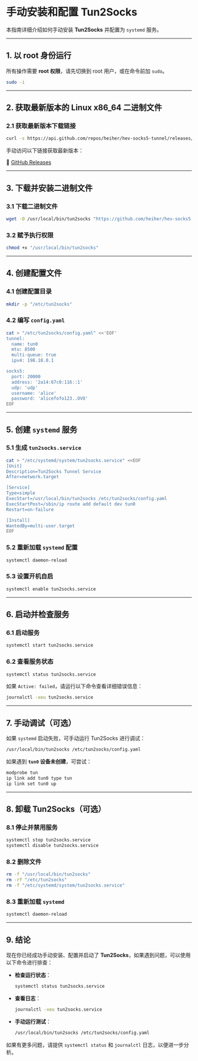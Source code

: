 # 手动安装和配置 Tun2Socks

本指南详细介绍如何手动安装 **Tun2Socks** 并配置为 `systemd` 服务。

---

## **1. 以 root 身份运行**

所有操作需要 **root 权限**，请先切换到 root 用户，或在命令前加 `sudo`。

```sh
sudo -i
```

---

## **2. 获取最新版本的 Linux x86_64 二进制文件**

### **2.1 获取最新版本下载链接**

```sh
curl -s https://api.github.com/repos/heiher/hev-socks5-tunnel/releases/latest | grep "browser_download_url" | grep "linux-x86_64" | cut -d '"' -f 4
```

手动访问以下链接获取最新版本：

🔗 [GitHub Releases](https://github.com/heiher/hev-socks5-tunnel/releases)

---

## **3. 下载并安装二进制文件**

### **3.1 下载二进制文件**

```sh
wget -O /usr/local/bin/tun2socks "https://github.com/heiher/hev-socks5-tunnel/releases/download/2.11.0/hev-socks5-tunnel-linux-x86_64"
```

### **3.2 赋予执行权限**

```sh
chmod +x "/usr/local/bin/tun2socks"
```

---

## **4. 创建配置文件**

### **4.1 创建配置目录**

```sh
mkdir -p "/etc/tun2socks"
```

### **4.2 编写 `config.yaml`**

```sh
cat > "/etc/tun2socks/config.yaml" <<'EOF'
tunnel:
  name: tun0
  mtu: 8500
  multi-queue: true
  ipv4: 198.18.0.1

socks5:
  port: 20000
  address: '2a14:67c0:116::1'
  udp: 'udp'
  username: 'alice'
  password: 'alicefofo123..OVO'
EOF
```

---

## **5. 创建 `systemd` 服务**

### **5.1 生成 `tun2socks.service`**

```sh
cat > "/etc/systemd/system/tun2socks.service" <<EOF
[Unit]
Description=Tun2Socks Tunnel Service
After=network.target

[Service]
Type=simple
ExecStart=/usr/local/bin/tun2socks /etc/tun2socks/config.yaml
ExecStartPost=/sbin/ip route add default dev tun0
Restart=on-failure

[Install]
WantedBy=multi-user.target
EOF
```

### **5.2 重新加载 `systemd` 配置**

```sh
systemctl daemon-reload
```

### **5.3 设置开机自启**

```sh
systemctl enable tun2socks.service
```

---

## **6. 启动并检查服务**

### **6.1 启动服务**

```sh
systemctl start tun2socks.service
```

### **6.2 查看服务状态**

```sh
systemctl status tun2socks.service
```

如果 `Active: failed`，请运行以下命令查看详细错误信息：

```sh
journalctl -xeu tun2socks.service
```

---

## **7. 手动调试（可选）**

如果 `systemd` 启动失败，可手动运行 Tun2Socks 进行调试：

```sh
/usr/local/bin/tun2socks /etc/tun2socks/config.yaml
```

如果遇到 **`tun0` 设备未创建**，可尝试：

```sh
modprobe tun
ip link add tun0 type tun
ip link set tun0 up
```

---

## **8. 卸载 Tun2Socks（可选）**

### **8.1 停止并禁用服务**

```sh
systemctl stop tun2socks.service
systemctl disable tun2socks.service
```

### **8.2 删除文件**

```sh
rm -f "/usr/local/bin/tun2socks"
rm -rf "/etc/tun2socks"
rm -f "/etc/systemd/system/tun2socks.service"
```

### **8.3 重新加载 `systemd`**

```sh
systemctl daemon-reload
```

---

## **9. 结论**

现在你已经成功手动安装、配置并启动了 **Tun2Socks**，如果遇到问题，可以使用以下命令进行排查：

- **检查运行状态**：
  ```sh
  systemctl status tun2socks.service
  ```
- **查看日志**：
  ```sh
  journalctl -xeu tun2socks.service
  ```
- **手动运行测试**：
  ```sh
  /usr/local/bin/tun2socks /etc/tun2socks/config.yaml
  ```

如果有更多问题，请提供 `systemctl status` 和 `journalctl` 日志，以便进一步分析。

